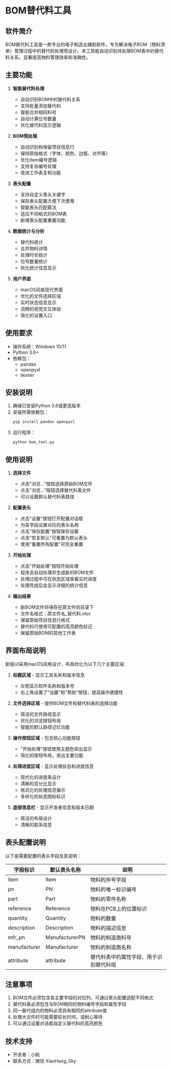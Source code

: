 # BOM替代料工具

## 软件简介
BOM替代料工具是一款专业的电子制造业辅助软件，专为解决电子BOM（物料清单）管理过程中的替代料处理而设计。本工具能自动识别并处理BOM表中的替代料关系，显著提高物料管理效率和准确性。

## 主要功能
1. **智能替代料处理**
   - 自动识别BOM中的替代料关系
   - 支持批量添加替代料
   - 智能合并相同料号
   - 自动计算位号数量
   - 优化替代料显示逻辑

2. **BOM预处理**
   - 自动识别和保留项目信息行
   - 保持原始格式（字体、颜色、边框、对齐等）
   - 优化Item编号逻辑
   - 支持复杂编号处理
   - 改进工作表复制功能

3. **表头配置**
   - 支持自定义表头关键字
   - 保存表头配置方便下次使用
   - 智能表头匹配算法
   - 适应不同格式的BOM表
   - 新增表头配置重置功能

4. **数据统计与分析**
   - 替代料统计
   - 合并物料详情
   - 处理时长统计
   - 位号数量统计
   - 优化统计信息显示

5. **用户界面**
   - macOS风格现代界面
   - 优化的文件选择区域
   - 实时状态信息显示
   - 流畅的视觉交互体验
   - 简化的设置入口

## 使用要求
- 操作系统：Windows 10/11
- Python 3.6+
- 依赖包：
  - pandas
  - openpyxl
  - tkinter

## 安装说明
1. 确保已安装Python 3.6或更高版本
2. 安装所需依赖包：
   ```bash
   pip install pandas openpyxl
   ```
3. 运行程序：
   ```bash
   python bom_tool.py
   ```

## 使用说明
1. **选择文件**
   - 点击"浏览..."按钮选择原始BOM文件
   - 点击"浏览..."按钮选择替代料表文件
   - 可以设置默认替代料表路径

2. **配置表头**
   - 点击"设置"按钮打开配置对话框
   - 为各字段设置对应的表头名称
   - 点击"保存配置"按钮保存设置
   - 点击"恢复默认"可重置为默认表头
   - 使用"重置所有配置"可完全重置

3. **开始处理**
   - 点击"开始处理"按钮开始处理
   - 程序会自动处理并生成新的BOM文件
   - 处理过程中可在状态区域查看实时进度
   - 处理完成后会显示详细的统计信息

4. **输出结果**
   - 新BOM文件将保存在原文件同目录下
   - 文件名格式：原文件名_替代料.xlsx
   - 保留原始项目信息行格式
   - 替代料行使用可配置的高亮颜色标记
   - 保留原始BOM的其他工作表

## 界面布局说明
新版UI采用macOS风格设计，布局优化为以下几个主要区域:

1. **标题区域** - 显示工具名称和版本信息
   - 左侧显示软件名称和版本号
   - 右上角设置了"设置"和"帮助"按钮，提高操作便捷性

2. **文件选择区域** - 提供BOM文件和替代料表的选择功能
   - 简洁的文件路径显示
   - 优化的浏览按钮布局
   - 智能的默认路径记忆功能

3. **操作按钮区域** - 包含核心功能按钮
   - "开始处理"按钮使用主题色突出显示
   - 简化的按钮布局，突出主要功能

4. **处理进度区域** - 显示处理状态和进度信息
   - 现代化的进度条设计
   - 清晰的百分比显示
   - 格式化的处理信息展示
   - 多样化的状态图标标识

5. **底部信息栏** - 显示开发者信息和版本日期
   - 简洁的布局设计
   - 清晰的联系信息

## 表头配置说明
以下是需要配置的表头字段及其说明：

| 字段标识 | 默认表头名称 | 说明 |
|---------|------------|------|
| item | Item | 物料的序号字段 |
| pn | PN | 物料的唯一标识编号 |
| part | Part | 物料的零件名称 |
| reference | Reference | 物料在PCB上的位置标识 |
| quantity | Quantity | 物料的数量 |
| description | Description | 物料的描述信息 |
| mfr_pn | ManufacturerPN | 物料的制造商料号 |
| manufacturer | Manufacturer | 物料的制造商名称 |
| attribute | attribute | 替代料表中的属性字段，用于识别替代料组 |

## 注意事项
1. BOM文件必须包含各主要字段的对应列，可通过表头配置适配不同格式
2. 替代料表必须包含与BOM相同的物料编号字段和属性字段
3. 同一替代组内的物料必须具有相同的attribute值
4. 处理大文件时可能需要较长时间，请耐心等待
5. 可以通过设置对话框自定义替代料的高亮颜色

## 技术支持
- 开发者：小航
- 联系方式：微信 XiaoHang_Sky
